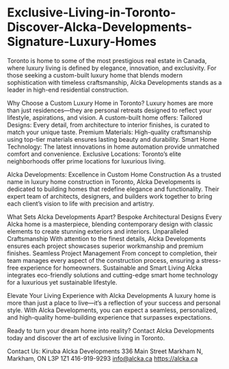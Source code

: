 # Exclusive-Living-in-Toronto-Discover-Alcka-Developments-Signature-Luxury-Homes

Toronto is home to some of the most prestigious real estate in Canada, where luxury living is defined by elegance, innovation, and exclusivity. For those seeking a custom-built luxury home that blends modern sophistication with timeless craftsmanship, Alcka Developments stands as a leader in high-end residential construction.

Why Choose a Custom Luxury Home in Toronto?
Luxury homes are more than just residences—they are personal retreats designed to reflect your lifestyle, aspirations, and vision. A custom-built home offers:
Tailored Designs: Every detail, from architecture to interior finishes, is curated to match your unique taste.
Premium Materials: High-quality craftsmanship using top-tier materials ensures lasting beauty and durability.
Smart Home Technology: The latest innovations in home automation provide unmatched comfort and convenience.
Exclusive Locations: Toronto’s elite neighborhoods offer prime locations for luxurious living.

Alcka Developments: Excellence in Custom Home Construction
As a trusted name in luxury home construction in Toronto, Alcka Developments is dedicated to building homes that redefine elegance and functionality. Their expert team of architects, designers, and builders work together to bring each client’s vision to life with precision and artistry.

What Sets Alcka Developments Apart?
Bespoke Architectural Designs
Every Alcka home is a masterpiece, blending contemporary design with classic elements to create stunning exteriors and interiors.
Unparalleled Craftsmanship
With attention to the finest details, Alcka Developments ensures each project showcases superior workmanship and premium finishes.
Seamless Project Management
From concept to completion, their team manages every aspect of the construction process, ensuring a stress-free experience for homeowners.
Sustainable and Smart Living
Alcka integrates eco-friendly solutions and cutting-edge smart home technology for a luxurious yet sustainable lifestyle.

Elevate Your Living Experience with Alcka Developments
A luxury home is more than just a place to live—it’s a reflection of your success and personal style. With Alcka Developments, you can expect a seamless, personalized, and high-quality home-building experience that surpasses expectations.

Ready to turn your dream home into reality? Contact Alcka Developments today and discover the art of exclusive living in Toronto.

Contact Us:
Kiruba
Alcka Developments
336 Main Street Markham N,
Markham, ON L3P 1Z1
416-919-9293
info@alcka.ca
https://alcka.ca
